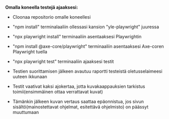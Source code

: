 **Omalla koneella testejä ajaaksesi:**

- Cloonaa repositorio omalle koneellesi
- "npm install" terminalaaliin ollessasi kansion "yle-playwright" juuressa
- "npx playwright install" terminaaliin asentaaksesi Playwrightin
- "npm install @axe-core/playwright" terminaaliin asentaaksesi Axe-coren Playwright tuella
- "npx playwright test" terminaaliin ajaaksesi testit
- Testien suorittamisen jälkeen avautuu raportti testeistä oletusselaimeesi uuteen ikkunaan

- Testit vaativat kaksi ajokertaa, jotta kuvakaappauksien tarkistus toimii(ensimmäinen ottaa verrattavat kuvat)
- Tämänkin jälkeen kuvan vertaus saattaa epäonnistua, jos sivun sisältö(mainostettavat ohjelmat, esitettävä ohjelmisto) on päässyt muuttumaan
